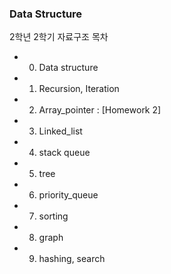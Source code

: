
### Data Structure

2학년 2학기 자료구조 목차

- 00. Data structure
- 01. Recursion, Iteration
- 02. Array_pointer : [Homework 2]
- 03. Linked_list  
- 04. stack queue
- 05. tree
- 06. priority_queue 
- 07. sorting
- 08. graph
- 09. hashing, search


